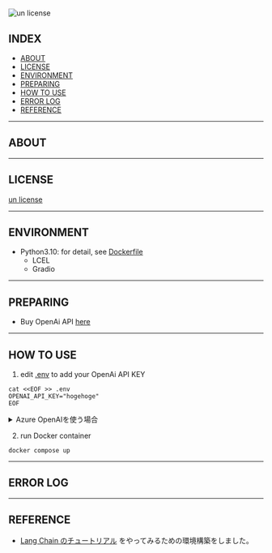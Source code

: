 # 

![un license](https://img.shields.io/github/license/RyosukeDTomita/LangChainTest)

## INDEX

- [ABOUT](#about)
- [LICENSE](#license)
- [ENVIRONMENT](#environment)
- [PREPARING](#preparing)
- [HOW TO USE](#how-to-use)
- [ERROR LOG](#error-log)
- [REFERENCE](#reference)

---

## ABOUT

---

## LICENSE

[un license](./LICENSE)

---

## ENVIRONMENT

- Python3.10: for detail, see [Dockerfile](./Dockerfile)
  - LCEL
  - Gradio

---

## PREPARING

- Buy OpenAi API [here](https://platform.openai.com/account/api-keys)

---

## HOW TO USE

1. edit [.env](./.env) to add your OpenAi API KEY

```shell
cat <<EOF >> .env
OPENAI_API_KEY="hogehoge"
EOF
```

<details><summary>Azure OpenAIを使う場合</summary><div>

```shell
cat <<EOF >> .env
OPENAI_API_VERSION=2023-12-01-preview
AZURE_OPENAI_ENDPOINT=https://example.com
AZURE_OPENAI_API_KEY=hogehoge
EOF
```

</div></details>

2. run Docker container

```shell
docker compose up
```

---

## ERROR LOG

---

## REFERENCE

- [Lang Chain のチュートリアル](https://python.langchain.com/docs/expression_language/get_started) をやってみるための環境構築をしました。
